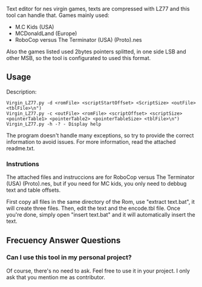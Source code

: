 Text editor for nes virgin games, texts are compressed with LZ77 and this tool can handle that. Games mainly used:

- M.C Kids (USA)
- MCDonaldLand (Europe)
- RoboCop versus The Terminator (USA) (Proto).nes

Also the games listed used 2bytes pointers splitted, in one side LSB and other MSB, so the tool is configurated to used this format.

## Usage

Description:

```
Virgin_LZ77.py -d <romFile> <scriptStartOffset> <ScriptSize> <outFile> <tblFile>\n")
Virgin_LZ77.py -c <outFile> <romFile> <scriptOffset> <scriptSize> <pointerTable1> <pointerTable2> <pointerTableSize> <tblFile>\n")
Virgin_LZ77.py -h -? - Display help

```
The program doesn't handle many exceptions, so try to provide the correct information to avoid issues. For more information, read the attached readme.txt.

### Instrutions

The attached files and instruccions are for RoboCop versus The Terminator (USA) (Proto).nes, but if you need for MC kids, you only need to debbug text and table offsets.

First copy all files in the same directory of the Rom, use "extract text.bat", it will create three files. Then, edit the text and the encode.tbl file. Once you're done, simply open "insert text.bat" and it will automatically insert the text.

## Frecuency Answer Questions

### Can I use this tool in my personal project?

Of course, there's no need to ask. Feel free to use it in your project. I only ask that you mention me as contributor.

